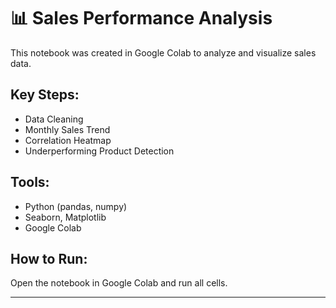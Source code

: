 # 📊 Sales Performance Analysis

This notebook was created in Google Colab to analyze and visualize sales data.

## Key Steps:
- Data Cleaning
- Monthly Sales Trend
- Correlation Heatmap
- Underperforming Product Detection

## Tools:
- Python (pandas, numpy)
- Seaborn, Matplotlib
- Google Colab

## How to Run:
Open the notebook in Google Colab and run all cells.

---



